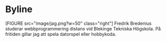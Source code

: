 Byline
====
[FIGURE src="image/jag.png?w=50" class="right"]
Fredrik Bredenius studerar webbprogrammering distans vid Blekinge Tekniska Högskola. På fritiden gillar jag att spela datorspel eller hobbykoda.
